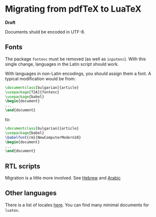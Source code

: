 # Migrating from pdfTeX to LuaTeX

**Draft**

Documents shuld be encoded in UTF-8.

## Fonts

The package `fontenc` must be removed (as well as `inputenc`). With
this single change, languages in the Latin script should work. 

With languages in non-Latin encodings, you should assign them a font.
A typical modification would be from:
```tex
\documentclass[bulgarian]{article}
\usepackage[T2A]{fontenc}
\usepackage{babel}
\begin{document}
...
\end{document}
```
to:
```tex
\documentclass[bulgarian]{article}
\usepackage{babel}
\babelfont{rm}{NewComputerModern10}
\begin{document}
...
\end{document}
```

## RTL scripts

Migration is a little more involved. See
[Hebrew](https://latex3.github.io/babel/guides/locale-hebrew.html) and
[Arabic](https://latex3.github.io/babel/guides/locale-arabic.html)

## Other languages

There is a list of locales
[here](https://latex3.github.io/babel/guides/index-locale.html). You can
find many minimal documents for `luatex`. 

